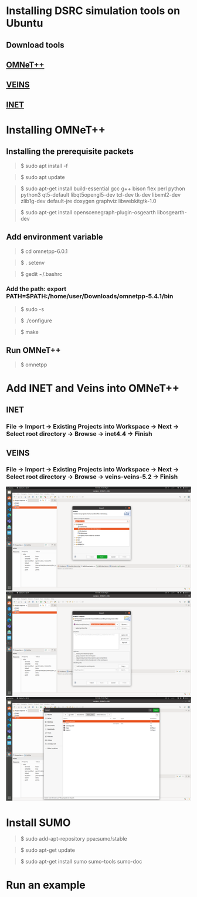 # Installing DSRC simulation tools on Ubuntu

## Download tools

## [OMNeT++](https://omnetpp.org/download/)

## [VEINS](https://veins.car2x.org/download/)

## [INET](https://inet.omnetpp.org/)

# Installing OMNeT++ 
## Installing the prerequisite packets
> $ sudo apt install -f

> $ sudo apt update

> $ sudo apt-get install build-essential gcc g++ bison flex perl python python3 qt5-default libqt5opengl5-dev tcl-dev tk-dev libxml2-dev zlib1g-dev default-jre doxygen graphviz libwebkitgtk-1.0

> $ sudo apt-get install openscenegraph-plugin-osgearth libosgearth-dev

## Add environment variable
> $ cd omnetpp-6.0.1

> $ . setenv 

> $ gedit ~/.bashrc

### Add the path: export PATH=$PATH:/home/user/Downloads/omnetpp-5.4.1/bin

> $ sudo -s

> $ ./configure

> $ make

## Run OMNeT++

> $ omnetpp

# Add INET and Veins into OMNeT++

## INET
### File &rarr; Import &rarr; Existing Projects into Workspace &rarr; Next &rarr; Select root directory &rarr; Browse &rarr; inet4.4 &rarr; Finish
## VEINS
### File &rarr; Import &rarr; Existing Projects into Workspace &rarr; Next &rarr; Select root directory &rarr; Browse &rarr; veins-veins-5.2 &rarr; Finish

![](1.png)
![](2.png)
![](3.png)

# Install SUMO

> $ sudo add-apt-repository ppa:sumo/stable

> $ sudo apt-get update

> $ sudo apt-get install sumo sumo-tools sumo-doc

# Run an example

